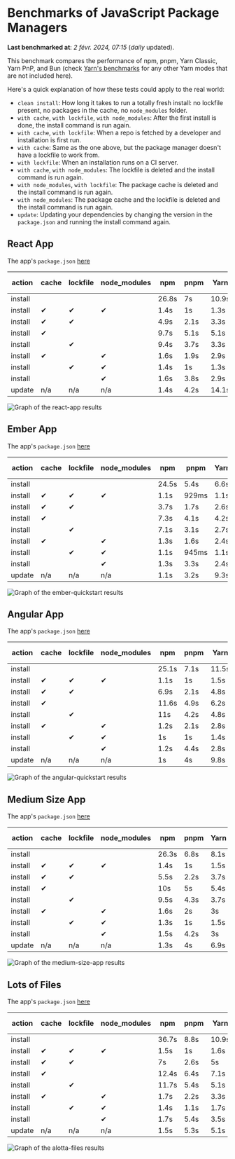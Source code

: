 # Benchmarks of JavaScript Package Managers

**Last benchmarked at**: _2 févr. 2024, 07:15_ (_daily_ updated).

This benchmark compares the performance of npm, pnpm, Yarn Classic, Yarn PnP, and Bun (check [Yarn's benchmarks](https://yarnpkg.com/benchmarks) for any other Yarn modes that are not included here).

Here's a quick explanation of how these tests could apply to the real world:

- `clean install`: How long it takes to run a totally fresh install: no lockfile present, no packages in the cache, no `node_modules` folder.
- `with cache`, `with lockfile`, `with node_modules`: After the first install is done, the install command is run again.
- `with cache`, `with lockfile`: When a repo is fetched by a developer and installation is first run.
- `with cache`: Same as the one above, but the package manager doesn't have a lockfile to work from.
- `with lockfile`: When an installation runs on a CI server.
- `with cache`, `with node_modules`: The lockfile is deleted and the install command is run again.
- `with node_modules`, `with lockfile`: The package cache is deleted and the install command is run again.
- `with node_modules`: The package cache and the lockfile is deleted and the install command is run again.
- `update`: Updating your dependencies by changing the version in the `package.json` and running the install command again.

## React App

The app's `package.json` [here](./fixtures/react-app/package.json)

| action  | cache | lockfile | node_modules| npm | pnpm | Yarn | Yarn PnP | Bun |
| ---     | ---   | ---      | ---         | --- | ---  | ---  | ---      | --- |
| install |       |          |             | 26.8s | 7s | 10.9s | 3.1s | 1.5s |
| install | ✔     | ✔        | ✔           | 1.4s | 1s | 1.3s | n/a | 54ms |
| install | ✔     | ✔        |             | 4.9s | 2.1s | 3.3s | 1s | 424ms |
| install | ✔     |          |             | 9.7s | 5.1s | 5.1s | 2.6s | 458ms |
| install |       | ✔        |             | 9.4s | 3.7s | 3.3s | 1s | 408ms |
| install | ✔     |          | ✔           | 1.6s | 1.9s | 2.9s | n/a | 77ms |
| install |       | ✔        | ✔           | 1.4s | 1s | 1.3s | n/a | 56ms |
| install |       |          | ✔           | 1.6s | 3.8s | 2.9s | n/a | 71ms |
| update  | n/a | n/a | n/a | 1.4s | 4.2s | 14.1s | 3.6s | 55ms |

<img alt="Graph of the react-app results" src="results/img/react-app.svg" />

## Ember App

The app's `package.json` [here](./fixtures/ember-quickstart/package.json)

| action  | cache | lockfile | node_modules| npm | pnpm | Yarn | Yarn PnP | Bun |
| ---     | ---   | ---      | ---         | --- | ---  | ---  | ---      | --- |
| install |       |          |             | 24.5s | 5.4s | 6.6s | 2.5s | 1.1s |
| install | ✔     | ✔        | ✔           | 1.1s | 929ms | 1.1s | n/a | 34ms |
| install | ✔     | ✔        |             | 3.7s | 1.7s | 2.6s | 940ms | 337ms |
| install | ✔     |          |             | 7.3s | 4.1s | 4.2s | 2.1s | 348ms |
| install |       | ✔        |             | 7.1s | 3.1s | 2.7s | 943ms | 322ms |
| install | ✔     |          | ✔           | 1.3s | 1.6s | 2.4s | n/a | 47ms |
| install |       | ✔        | ✔           | 1.1s | 945ms | 1.1s | n/a | 35ms |
| install |       |          | ✔           | 1.3s | 3.3s | 2.4s | n/a | 47ms |
| update  | n/a | n/a | n/a | 1.1s | 3.2s | 9.3s | 3.4s | 35ms |

<img alt="Graph of the ember-quickstart results" src="results/img/ember-quickstart.svg" />

## Angular App

The app's `package.json` [here](./fixtures/angular-quickstart/package.json)

| action  | cache | lockfile | node_modules| npm | pnpm | Yarn | Yarn PnP | Bun |
| ---     | ---   | ---      | ---         | --- | ---  | ---  | ---      | --- |
| install |       |          |             | 25.1s | 7.1s | 11.5s | 3.1s | 1.8s |
| install | ✔     | ✔        | ✔           | 1.1s | 1s | 1.5s | n/a | 38ms |
| install | ✔     | ✔        |             | 6.9s | 2.1s | 4.8s | 1.3s | 764ms |
| install | ✔     |          |             | 11.6s | 4.9s | 6.2s | 2.5s | 729ms |
| install |       | ✔        |             | 11s | 4.2s | 4.8s | 1.2s | 705ms |
| install | ✔     |          | ✔           | 1.2s | 2.1s | 2.8s | n/a | 53ms |
| install |       | ✔        | ✔           | 1s | 1s | 1.4s | n/a | 31ms |
| install |       |          | ✔           | 1.2s | 4.4s | 2.8s | n/a | 49ms |
| update  | n/a | n/a | n/a | 1s | 4s | 9.8s | 2.8s | 38ms |

<img alt="Graph of the angular-quickstart results" src="results/img/angular-quickstart.svg" />

## Medium Size App

The app's `package.json` [here](./fixtures/medium-size-app/package.json)

| action  | cache | lockfile | node_modules| npm | pnpm | Yarn | Yarn PnP | Bun |
| ---     | ---   | ---      | ---         | --- | ---  | ---  | ---      | --- |
| install |       |          |             | 26.3s | 6.8s | 8.1s | 3.2s | 1.3s |
| install | ✔     | ✔        | ✔           | 1.4s | 1s | 1.5s | n/a | 39ms |
| install | ✔     | ✔        |             | 5.5s | 2.2s | 3.7s | 1.2s | 377ms |
| install | ✔     |          |             | 10s | 5s | 5.4s | 2.8s | 411ms |
| install |       | ✔        |             | 9.5s | 4.3s | 3.7s | 1.2s | 363ms |
| install | ✔     |          | ✔           | 1.6s | 2s | 3s | n/a | 54ms |
| install |       | ✔        | ✔           | 1.3s | 1s | 1.5s | n/a | 39ms |
| install |       |          | ✔           | 1.5s | 4.2s | 3s | n/a | 52ms |
| update  | n/a | n/a | n/a | 1.3s | 4s | 6.9s | 2.6s | 47ms |

<img alt="Graph of the medium-size-app results" src="results/img/medium-size-app.svg" />

## Lots of Files

The app's `package.json` [here](./fixtures/alotta-files/package.json)

| action  | cache | lockfile | node_modules| npm | pnpm | Yarn | Yarn PnP | Bun |
| ---     | ---   | ---      | ---         | --- | ---  | ---  | ---      | --- |
| install |       |          |             | 36.7s | 8.8s | 10.9s | 3.8s | 1.8s |
| install | ✔     | ✔        | ✔           | 1.5s | 1s | 1.6s | n/a | 64ms |
| install | ✔     | ✔        |             | 7s | 2.6s | 5s | 1.4s | 660ms |
| install | ✔     |          |             | 12.4s | 6.4s | 7.1s | 3.3s | 665ms |
| install |       | ✔        |             | 11.7s | 5.4s | 5.1s | 1.4s | 648ms |
| install | ✔     |          | ✔           | 1.7s | 2.2s | 3.3s | n/a | 81ms |
| install |       | ✔        | ✔           | 1.4s | 1.1s | 1.7s | n/a | 56ms |
| install |       |          | ✔           | 1.7s | 5.4s | 3.5s | n/a | 72ms |
| update  | n/a | n/a | n/a | 1.5s | 5.3s | 5.1s | 3.4s | 104ms |

<img alt="Graph of the alotta-files results" src="results/img/alotta-files.svg" />